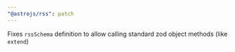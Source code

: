 ```yaml
---
"@astrojs/rss": patch
---
```


Fixes `rssSchema` definition to allow calling standard zod object methods (like `extend`)
